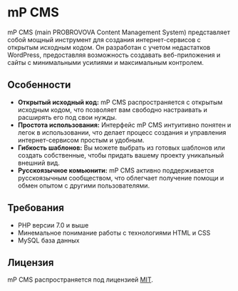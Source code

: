 # mP CMS

mP CMS (main PROBROVOVA Content Management System) представляет собой мощный инструмент для создания интернет-сервисов с открытым исходным кодом. Он разработан с учетом недастатков WordPress, предоставляя возможность создавать веб-приложения и сайты с минимальными усилиями и максимальным контролем.

## Особенности

- **Открытый исходный код:** mP CMS распространяется с открытым исходным кодом, что позволяет вам свободно настраивать и расширять его под свои нужды.
- **Простота использования:** Интерфейс mP CMS интуитивно понятен и легок в использовании, что делает процесс создания и управления интернет-сервисом простым и удобным.
- **Гибкость шаблонов:** Вы можете выбрать из готовых шаблонов или создать собственные, чтобы придать вашему проекту уникальный внешний вид.
- **Русскоязычное комьюнити:** mP CMS активно поддерживается русскоязычным сообществом, что облегчает получение помощи и обмен опытом с другими пользователями.

## Требования

- PHP версии 7.0 и выше
- Минемальное понимание работы с технологиями HTML и CSS
- MySQL база данных

## Лицензия

mP CMS распространяется под лицензией [MIT](https://opensource.org/licenses/MIT).
